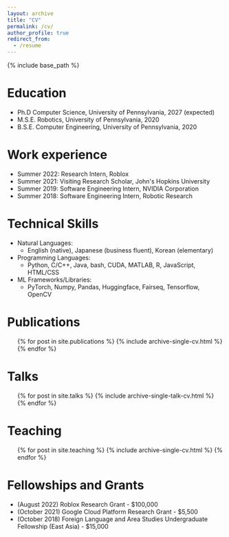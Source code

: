 ```yaml
---
layout: archive
title: "CV"
permalink: /cv/
author_profile: true
redirect_from:
  - /resume
---
```


{% include base_path %}

Education
======
* Ph.D Computer Science, University of Pennsylvania, 2027 (expected)
* M.S.E. Robotics, University of Pennsylvania, 2020
* B.S.E. Computer Engineering, University of Pennsylvania, 2020

Work experience
======
* Summer 2022: Research Intern, Roblox
* Summer 2021: Visiting Research Scholar, John's Hopkins University
* Summer 2019: Software Engineering Intern, NVIDIA Corporation
* Summer 2018: Software Engineering Intern, Robotic Research
  
Technical Skills
======
* Natural Languages: 
  * English (native), Japanese (business fluent), Korean (elementary)
* Programming Languages: 
  * Python, C/C++, Java, bash, CUDA, MATLAB, R, JavaScript, HTML/CSS
* ML Frameworks/Libraries: 
  * PyTorch, Numpy, Pandas, Huggingface, Fairseq, Tensorflow, OpenCV

Publications
======
  <ul>{% for post in site.publications %}
    {% include archive-single-cv.html %}
  {% endfor %}</ul>
  
Talks
======
  <ul>{% for post in site.talks %}
    {% include archive-single-talk-cv.html %}
  {% endfor %}</ul>
  
Teaching
======
  <ul>{% for post in site.teaching %}
    {% include archive-single-cv.html %}
  {% endfor %}</ul>
  
Fellowships and Grants
======
* (August 2022) Roblox Research Grant - $100,000
* (October 2021) Google Cloud Platform Research Grant - $5,500
* (October 2018) Foreign Language and Area Studies Undergraduate Fellowship (East Asia) - $15,000
